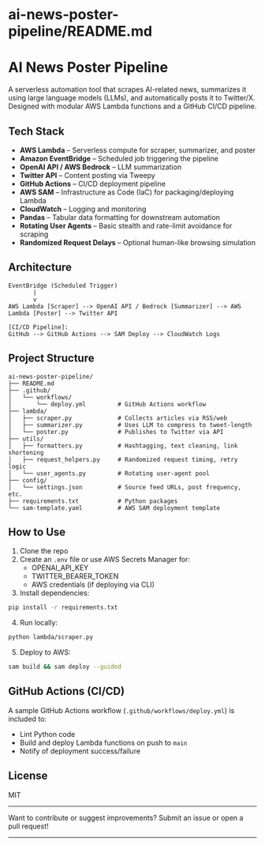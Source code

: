 # ai-news-poster-pipeline/README.md

# AI News Poster Pipeline

A serverless automation tool that scrapes AI-related news, summarizes it using large language models (LLMs), and automatically posts it to Twitter/X. Designed with modular AWS Lambda functions and a GitHub CI/CD pipeline.

## Tech Stack
- **AWS Lambda** – Serverless compute for scraper, summarizer, and poster
- **Amazon EventBridge** – Scheduled job triggering the pipeline
- **OpenAI API / AWS Bedrock** – LLM summarization
- **Twitter API** – Content posting via Tweepy
- **GitHub Actions** – CI/CD deployment pipeline
- **AWS SAM** – Infrastructure as Code (IaC) for packaging/deploying Lambda
- **CloudWatch** – Logging and monitoring
- **Pandas** – Tabular data formatting for downstream automation
- **Rotating User Agents** – Basic stealth and rate-limit avoidance for scraping
- **Randomized Request Delays** – Optional human-like browsing simulation

## Architecture

```
EventBridge (Scheduled Trigger)
       |
       v
AWS Lambda [Scraper] --> OpenAI API / Bedrock [Summarizer] --> AWS Lambda [Poster] --> Twitter API

[CI/CD Pipeline]:
GitHub --> GitHub Actions --> SAM Deploy --> CloudWatch Logs
```

## Project Structure
```
ai-news-poster-pipeline/
├── README.md
├── .github/
│   └── workflows/
│       └── deploy.yml         # GitHub Actions workflow
├── lambda/
│   ├── scraper.py             # Collects articles via RSS/web
│   ├── summarizer.py          # Uses LLM to compress to tweet-length
│   └── poster.py              # Publishes to Twitter via API
├── utils/
│   ├── formatters.py          # Hashtagging, text cleaning, link shortening
│   ├── request_helpers.py     # Randomized request timing, retry logic
│   └── user_agents.py         # Rotating user-agent pool
├── config/
│   └── settings.json          # Source feed URLs, post frequency, etc.
├── requirements.txt           # Python packages
└── sam-template.yaml          # AWS SAM deployment template
```

## How to Use
1. Clone the repo
2. Create an `.env` file or use AWS Secrets Manager for:
   - OPENAI_API_KEY
   - TWITTER_BEARER_TOKEN
   - AWS credentials (if deploying via CLI)
3. Install dependencies:
```bash
pip install -r requirements.txt
```
4. Run locally:
```bash
python lambda/scraper.py
```
5. Deploy to AWS:
```bash
sam build && sam deploy --guided
```

## GitHub Actions (CI/CD)
A sample GitHub Actions workflow (`.github/workflows/deploy.yml`) is included to:
- Lint Python code
- Build and deploy Lambda functions on push to `main`
- Notify of deployment success/failure

## License
MIT

---
Want to contribute or suggest improvements? Submit an issue or open a pull request!

---